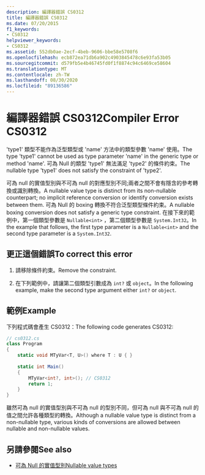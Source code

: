 ```yaml
---
description: 編譯器錯誤 CS0312
title: 編譯器錯誤 CS0312
ms.date: 07/20/2015
f1_keywords:
- CS0312
helpviewer_keywords:
- CS0312
ms.assetid: 552db0ae-2ecf-4beb-9606-bbe58e5708f6
ms.openlocfilehash: ecb872ea71db6a902c4903845478c6e93fa53b05
ms.sourcegitcommit: d579fb5e4b46745fd0f1f8874c94c6469ce58604
ms.translationtype: MT
ms.contentlocale: zh-TW
ms.lasthandoff: 08/30/2020
ms.locfileid: "89136586"
---
```

# <a name="compiler-error-cs0312"></a><span data-ttu-id="e4c8a-103">編譯器錯誤 CS0312</span><span class="sxs-lookup"><span data-stu-id="e4c8a-103">Compiler Error CS0312</span></span>
<span data-ttu-id="e4c8a-104">'type1' 類型不能作為泛型類型或 'name' 方法中的類型參數 'name' 使用。</span><span class="sxs-lookup"><span data-stu-id="e4c8a-104">The type 'type1' cannot be used as type parameter 'name' in the generic type or method 'name'.</span></span> <span data-ttu-id="e4c8a-105">可為 Null 的類型 'type1' 無法滿足 'type2' 的條件約束。</span><span class="sxs-lookup"><span data-stu-id="e4c8a-105">The nullable type 'type1' does not satisfy the constraint of 'type2'.</span></span>  
  
 <span data-ttu-id="e4c8a-106">可為 null 的實值型別與不可為 null 的對應型別不同;兩者之間不會有隱含的參考轉換或識別轉換。</span><span class="sxs-lookup"><span data-stu-id="e4c8a-106">A nullable value type is distinct from its non-nullable counterpart; no implicit reference conversion or identify conversion exists between them.</span></span> <span data-ttu-id="e4c8a-107">可為 Null 的 boxing 轉換不符合泛型類型條件約束。</span><span class="sxs-lookup"><span data-stu-id="e4c8a-107">A nullable boxing conversion does not satisfy a generic type constraint.</span></span> <span data-ttu-id="e4c8a-108">在接下來的範例中，第一個類型參數是 `Nullable<int>` ，第二個類型參數是 `System.Int32`。</span><span class="sxs-lookup"><span data-stu-id="e4c8a-108">In the example that follows, the first type parameter is a `Nullable<int>` and the second type parameter is a `System.Int32`.</span></span>  
  
## <a name="to-correct-this-error"></a><span data-ttu-id="e4c8a-109">更正這個錯誤</span><span class="sxs-lookup"><span data-stu-id="e4c8a-109">To correct this error</span></span>  
  
1. <span data-ttu-id="e4c8a-110">請移除條件約束。</span><span class="sxs-lookup"><span data-stu-id="e4c8a-110">Remove the constraint.</span></span>  
  
2. <span data-ttu-id="e4c8a-111">在下列範例中，請讓第二個類型引數成為 `int?` 或 `object`。</span><span class="sxs-lookup"><span data-stu-id="e4c8a-111">In the following example, make the second type argument either `int?` or `object`.</span></span>  
  
## <a name="example"></a><span data-ttu-id="e4c8a-112">範例</span><span class="sxs-lookup"><span data-stu-id="e4c8a-112">Example</span></span>

<span data-ttu-id="e4c8a-113">下列程式碼會產生 CS0312：</span><span class="sxs-lookup"><span data-stu-id="e4c8a-113">The following code generates CS0312:</span></span>  
  
```csharp  
// cs0312.cs  
class Program  
{  
    static void MTyVar<T, U>() where T : U { }  
  
    static int Main()  
    {  
        MTyVar<int?, int>(); // CS0312  
        return 1;  
    }  
}  
```  
  
 <span data-ttu-id="e4c8a-114">雖然可為 null 的實值型別與不可為 null 的型別不同，但可為 null 與不可為 null 的值之間允許各種類型的轉換。</span><span class="sxs-lookup"><span data-stu-id="e4c8a-114">Although a nullable value type is distinct from a non-nullable type, various kinds of conversions are allowed between nullable and non-nullable values.</span></span>
  
## <a name="see-also"></a><span data-ttu-id="e4c8a-115">另請參閱</span><span class="sxs-lookup"><span data-stu-id="e4c8a-115">See also</span></span>

- [<span data-ttu-id="e4c8a-116">可為 Null 的實值型別</span><span class="sxs-lookup"><span data-stu-id="e4c8a-116">Nullable value types</span></span>](../language-reference/builtin-types/nullable-value-types.md)
